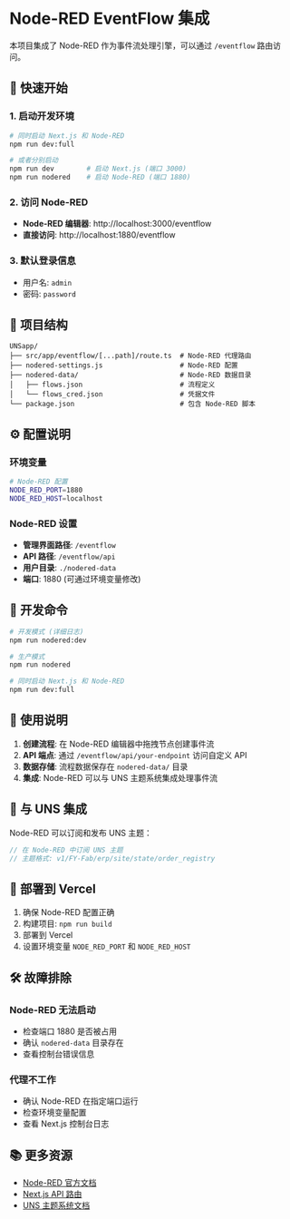 # Node-RED EventFlow 集成

本项目集成了 Node-RED 作为事件流处理引擎，可以通过 `/eventflow` 路由访问。

## 🚀 快速开始

### 1. 启动开发环境

```bash
# 同时启动 Next.js 和 Node-RED
npm run dev:full

# 或者分别启动
npm run dev        # 启动 Next.js (端口 3000)
npm run nodered    # 启动 Node-RED (端口 1880)
```

### 2. 访问 Node-RED

- **Node-RED 编辑器**: http://localhost:3000/eventflow
- **直接访问**: http://localhost:1880/eventflow

### 3. 默认登录信息

- 用户名: `admin`
- 密码: `password`

## 📁 项目结构

```
UNSapp/
├── src/app/eventflow/[...path]/route.ts  # Node-RED 代理路由
├── nodered-settings.js                   # Node-RED 配置
├── nodered-data/                         # Node-RED 数据目录
│   ├── flows.json                        # 流程定义
│   └── flows_cred.json                   # 凭据文件
└── package.json                          # 包含 Node-RED 脚本
```

## ⚙️ 配置说明

### 环境变量

```bash
# Node-RED 配置
NODE_RED_PORT=1880
NODE_RED_HOST=localhost
```

### Node-RED 设置

- **管理界面路径**: `/eventflow`
- **API 路径**: `/eventflow/api`
- **用户目录**: `./nodered-data`
- **端口**: 1880 (可通过环境变量修改)

## 🔧 开发命令

```bash
# 开发模式 (详细日志)
npm run nodered:dev

# 生产模式
npm run nodered

# 同时启动 Next.js 和 Node-RED
npm run dev:full
```

## 📝 使用说明

1. **创建流程**: 在 Node-RED 编辑器中拖拽节点创建事件流
2. **API 端点**: 通过 `/eventflow/api/your-endpoint` 访问自定义 API
3. **数据存储**: 流程数据保存在 `nodered-data/` 目录
4. **集成**: Node-RED 可以与 UNS 主题系统集成处理事件流

## 🔗 与 UNS 集成

Node-RED 可以订阅和发布 UNS 主题：

```javascript
// 在 Node-RED 中订阅 UNS 主题
// 主题格式: v1/FY-Fab/erp/site/state/order_registry
```

## 🚀 部署到 Vercel

1. 确保 Node-RED 配置正确
2. 构建项目: `npm run build`
3. 部署到 Vercel
4. 设置环境变量 `NODE_RED_PORT` 和 `NODE_RED_HOST`

## 🛠️ 故障排除

### Node-RED 无法启动
- 检查端口 1880 是否被占用
- 确认 `nodered-data` 目录存在
- 查看控制台错误信息

### 代理不工作
- 确认 Node-RED 在指定端口运行
- 检查环境变量配置
- 查看 Next.js 控制台日志

## 📚 更多资源

- [Node-RED 官方文档](https://nodered.org/docs/)
- [Next.js API 路由](https://nextjs.org/docs/app/building-your-application/routing/route-handlers)
- [UNS 主题系统文档](./README.md)
